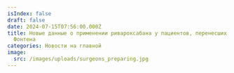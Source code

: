```yaml
---
isIndex: false
draft: false
date: 2024-07-15T07:56:00.000Z
title: Новые данные о применении ривароксабана у пациентов, перенесших операцию
  Фонтена
categories: Новости на главной
image:
  src: /images/uploads/surgeons_preparing.jpg
---
```

